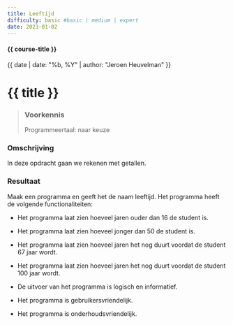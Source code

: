 ```yaml
---
title: Leeftijd
difficulty: basic #basic | medium | expert
date: 2023-01-02
---
```


#### {{ course-title }}
{{ date | date: "%b, %Y" | author: "Jeroen Heuvelman" }}


# {{ title }}

> ### Voorkennis
> Programmeertaal: naar keuze

### Omschrijving
In deze opdracht gaan we rekenen met getallen.

### Resultaat
Maak een programma en geeft het de naam leeftijd. Het programma heeft de
volgende functionaliteiten:

- Het programma laat zien hoeveel jaren ouder dan 16 de student is.

- Het programma laat zien hoeveel jonger dan 50 de student is.

- Het programma laat zien hoeveel jaren het nog duurt voordat de student
  67 jaar wordt.

- Het programma laat zien hoeveel jaren het nog duurt voordat de student
  100 jaar wordt.

- De uitvoer van het programma is logisch en informatief.

- Het programma is gebruikersvriendelijk.

- Het programma is onderhoudsvriendelijk.

